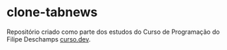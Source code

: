 # clone-tabnews

Repositório criado como parte dos estudos do Curso de Programação do Filipe Deschamps [curso.dev](https://curso.dev/).

